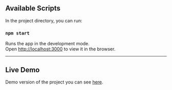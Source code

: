 ## Available Scripts

In the project directory, you can run:

### `npm start`

Runs the app in the development mode.\
Open [http://localhost:3000](http://localhost:3000) to view it in the browser.


---

## Live Demo

Demo version of the project you can see [here](https://hacker-news-6l98.onrender.com).